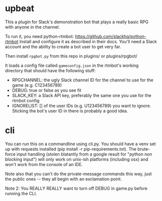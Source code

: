 # upbeat

This a plugin for Slack's demonstration bot that plays a really basic RPG with anyone in the 
channel.

To run it, you need python-rtmbot: https://github.com/slackhq/python-rtmbot Install and configure 
it as described in their docs. You'll need a Slack account and the ability to create a bot user to 
get very far.

Then install `rpgbot.py` from this repo in plugins/ or plugins/rpgbot/

It loads a config file called `gameconfig.json` in the rtmbot's working directory that should have the following stuff:
* RPGCHANNEL: the ugly Slack channel ID for the channel to use for the game (e.g. C123456789)
* DEBUG: true or false as you see fit
* SLACK_KEY: a Slack API key, preferably the same one you use for the rtmbot config
* IGNORELIST: [] of the user IDs (e.g. U123456789) you want to ignore. Sticking the bot's user ID in there is probably a good idea.

# cli

You can run this on a commandline using cli.py. You should have a venv set up with requests 
installed (pip install -r pip-requirements.txt).  The brute-force input handling (stolen blatantly 
from a google result for "python non blocking input") will only work on unix-ish platforms 
(including osx) and won't work from the console of an IDE.

Note also that you can't do the private-message commands this way, just the public ones -- they all 
begin with an exclamation point.

Note 2: You REALLY REALLY want to turn off DEBUG in game.py before running the CLI.
